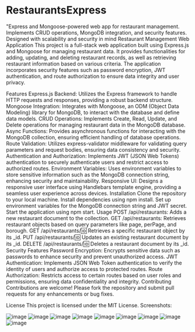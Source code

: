 # RestaurantsExpress
"Express and Mongoose-powered web app for restaurant management. Implements CRUD operations, MongoDB integration, and security features. Designed with scalability and security in mind
Restaurant Management Web Application
This project is a full-stack web application built using Express.js and Mongoose for managing restaurant data. It provides functionalities for adding, updating, and deleting restaurant records, as well as retrieving restaurant information based on various criteria. The application incorporates security features such as password encryption, JWT authentication, and route authorization to ensure data integrity and user privacy.

Features
Express.js Backend: Utilizes the Express framework to handle HTTP requests and responses, providing a robust backend structure.
Mongoose Integration: Integrates with Mongoose, an ODM (Object Data Modeling) library for MongoDB, to interact with the database and define data models.
CRUD Operations: Implements Create, Read, Update, and Delete operations for managing restaurant data in the MongoDB database.
Async Functions: Provides asynchronous functions for interacting with the MongoDB collection, ensuring efficient handling of database operations.
Route Validation: Utilizes express-validator middleware for validating query parameters and request bodies, ensuring data consistency and security.
Authentication and Authorization: Implements JWT (JSON Web Tokens) authentication to securely authenticate users and restrict access to authorized routes.
Environment Variables: Uses environment variables to store sensitive information such as the MongoDB connection string, enhancing security and maintainability.
Responsive UI: Designs a responsive user interface using Handlebars template engine, providing a seamless user experience across devices.
Installation
Clone the repository to your local machine.
Install dependencies using npm install.
Set up environment variables for the MongoDB connection string and JWT secret.
Start the application using npm start.
Usage
POST /api/restaurants: Adds a new restaurant document to the collection.
GET /api/restaurants: Retrieves restaurant objects based on query parameters like page, perPage, and borough.
GET /api/restaurants/:id: Retrieves a specific restaurant object by its _id.
PUT /api/restaurants/:id: Updates an existing restaurant document by its _id.
DELETE /api/restaurants/:id: Deletes a restaurant document by its _id.
Security Features
Password Encryption: Encrypts sensitive data such as passwords to enhance security and prevent unauthorized access.
JWT Authentication: Implements JSON Web Token authentication to verify the identity of users and authorize access to protected routes.
Route Authorization: Restricts access to certain routes based on user roles and permissions, ensuring data confidentiality and integrity.
Contributing
Contributions are welcome! Please fork the repository and submit pull requests for any enhancements or bug fixes.

License
This project is licensed under the MIT License.
Screenshots:

![image](https://github.com/vishnusri79/RestaurantsExpress/assets/92097289/34661541-e2f1-4821-8bdd-57999d304a35)
![image](https://github.com/vishnusri79/RestaurantsExpress/assets/92097289/7461a493-8f68-4da5-857c-820d5fb38a7b)
![image](https://github.com/vishnusri79/RestaurantsExpress/assets/92097289/75aac8a5-eef7-4ca2-878b-a3f9ca177c1b)
![image](https://github.com/vishnusri79/RestaurantsExpress/assets/92097289/030c46e2-73c6-48b9-abb8-7ebca6e187c0)
![image](https://github.com/vishnusri79/RestaurantsExpress/assets/92097289/070a049f-7914-408c-a2e8-0e6cd4e2651d)
![image](https://github.com/vishnusri79/RestaurantsExpress/assets/92097289/2818f364-9b79-467f-bf09-1bd8a8a6e48e)
![image](https://github.com/vishnusri79/RestaurantsExpress/assets/92097289/1b7ba6e0-b1d7-46d4-926c-4a26d768810f)
![image](https://github.com/vishnusri79/RestaurantsExpress/assets/92097289/23b8fc0f-af87-431e-9043-f885c849b922)
![image](https://github.com/vishnusri79/RestaurantsExpress/assets/92097289/5db5b2bc-6032-437c-b237-a3870b85fb92)









